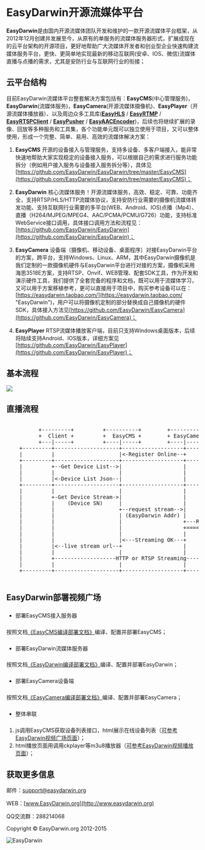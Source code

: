 # EasyDarwin开源流媒体平台 #

**EasyDarwin**是由国内开源流媒体团队开发和维护的一款开源流媒体平台框架，从2012年12月创建并发展至今，从原有的单服务的流媒体服务器形式，扩展成现在的云平台架构的开源项目，更好地帮助广大流媒体开发者和创业型企业快速构建流媒体服务平台，更快、更简单地实现最新的移动互联网(安卓、IOS、微信)流媒体直播与点播的需求，尤其是安防行业与互联网行业的衔接；

## 云平台结构 ##

目前EasyDarwin流媒体平台整套解决方案包括有：**EasyCMS**(中心管理服务)，**EasyDarwin**(流媒体服务)，**EasyCamera**(开源流媒体摄像机)、**EasyPlayer**（开源流媒体播放器）、以及周边众多工具库([**EasyHLS**](https://github.com/EasyDarwin/EasyHLS "EasyHLS") / [**EasyRTMP**](https://github.com/EasyDarwin/EasyRTMP "EasyRTMP") / [**EasyRTSPClient**](https://github.com/EasyDarwin/EasyRTSPClient "EasyRTSPClient") / [**EasyPusher**](https://github.com/EasyDarwin/EasyPusher "EasyPusher") / [**EasyAACEncoder**](https://github.com/EasyDarwin/EasyAACEncoder "EasyAACEncoder"))，后续也将继续扩展的录像、回放等多种服务和工具集，各个功能单元既可以独立使用于项目，又可以整体使用，形成一个完整、简单、易用、高效的流媒体解决方案：

1. **EasyCMS** 开源的设备接入与管理服务，支持多设备、多客户端接入，能非常快速地帮助大家实现稳定的设备接入服务，可以根据自己的需求进行服务功能拆分（例如用户接入服务与设备接入服务拆分等），具体见[https://github.com/EasyDarwin/EasyDarwin/tree/master/EasyCMS](https://github.com/EasyDarwin/EasyDarwin/tree/master/EasyCMS)；

1. **EasyDarwin** 核心流媒体服务！开源流媒体服务，高效、稳定、可靠、功能齐全，支持RTSP/HLS/HTTP流媒体协议，支持安防行业需要的摄像机流媒体转发功能、支持互联网行业需要的多平台(WEB、Android、IOS)点播（Mp4）、直播（H264/MJPEG/MPEG4、AAC/PCMA/PCMU/G726）功能，支持标准WebService接口调用，具体接口调用方法和流程见：[https://github.com/EasyDarwin/EasyDarwin](https://github.com/EasyDarwin/EasyDarwin)；

1. **EasyCamera** 设备端（摄像机、移动设备、桌面程序）对接EasyDarwin平台的方案，跨平台，支持Windows、Linux、ARM，其中EasyDarwin摄像机是我们定制的一款摄像机硬件与EasyDarwin平台进行对接的方案，摄像机采用海思3518E方案，支持RTSP、Onvif、WEB管理、配套SDK工具，作为开发和演示硬件工具，我们提供了全套完备的程序和文档，既可以用于流媒体学习，又可以用于方案移植参考，更可以直接用于项目中，购买参考设备可以在：[https://easydarwin.taobao.com/](https://easydarwin.taobao.com/ "EasyDarwin")，用户可以将摄像机定制的部分替换成自己摄像机的硬件SDK，具体接入方法见[https://github.com/EasyDarwin/EasyCamera](https://github.com/EasyDarwin/EasyCamera)；

1. **EasyPlayer** RTSP流媒体播放客户端，目前只支持Windows桌面版本，后续将陆续支持Android、IOS版本，详细方案见[https://github.com/EasyDarwin/EasyPlayer](https://github.com/EasyDarwin/EasyPlayer)；


## 基本流程 ##
![](http://www.easydarwin.org/skin/easydarwin/images/architecture20150825.png)


## 直播流程 ##

<pre>

          +---------+         +----------+        +------------+        +------------+
          +  Client +         +  EasyCMS +        + EasyCamera +        + EasyDarwin +
          +---|-----+         +----|-----+        +----|-------+        +------|-----+
    +---------+--------------------+-------------------+-----------------------+---------+
    |         |                    |<-Register Online--+                       |         |
    +---------+--------------------+-------------------+-----------------------+---------+
    |         +--Get Device List-->|                   |                       |         |
    |         |                    |                   |                       |         |
    |         |<-Device List Json--|                   |                       |         |
    +---------+--------------------+-------------------+-----------------------+---------+
    |         |                    |                   |                       |         |
    |         +-Get Device Stream->|                   |                       |         |
    |         |    (Device SN)     |                   |                       |         |
    |         |                    +--request stream-->|                       |         |
    |         |                    | (EasyDarwin Addr) |                       |         |
    |         |                    |                   +---RTSP Stream Push--->|         |
    |         |                    |                   +====RTP Streaming=====>|         |
    |         |                    |                   |                       |         |
    |         |                    |<---Streaming OK---+                       |         |
    |         |<--live stream url--+                   |                       |         |
    |         |                    |                   |                       |         |
    |         +-------------------HTTP or RTSP Streaming---------------------->|         |
    |         |                    |                   |                       |         |
    +---------+--------------------+-------------------+-----------------------+---------+

</pre>

## EasyDarwin部署视频广场 ##


### 
- 部署EasyCMS接入服务器 
###
按照文档[《EasyCMS编译部署文档》](http://doc.easydarwin.org/EasyCMS/README/ "EasyCMS编译部署文档")编译、配置并部署EasyCMS；


### 
- 部署EasyDarwin流媒体服务器 
###
按照文档[《EasyDarwin编译部署文档》](http://doc.easydarwin.org/EasyDarwin/README/#_1 "EasyDarwin编译部署文档")编译、配置并部署EasyDarwin；

### 
- 部署EasyCamera设备端 
###
按照文档[《EasyCamera编译部署文档》](http://doc.easydarwin.org/EasyCamera/README/#_1 "EasyCamera编译部署文档")编译、配置并部署EasyCamera；

### 
- 整体串联 
###

1. js调用EasyCMS获取设备列表接口，html展示在线设备列表（[可参考EasyDarwin视频广场页面](http://www.easydarwin.org/article/video/ "EasyDarwin视频广场")）；
1. html播放页面用调用ckplayer等m3u8播放器（[可参考EasyDarwin视频播放页面](http://www.easydarwin.org/article/play/ "EasyDarwin视频播放")）；


## 获取更多信息 ##

邮件：[support@easydarwin.org](mailto:support@easydarwin.org) 

WEB：[www.EasyDarwin.org](http://www.easydarwin.org)

QQ交流群：288214068

Copyright &copy; EasyDarwin.org 2012-2015

![EasyDarwin](http://www.easydarwin.org/skin/easydarwin/images/wx_qrcode.jpg)
